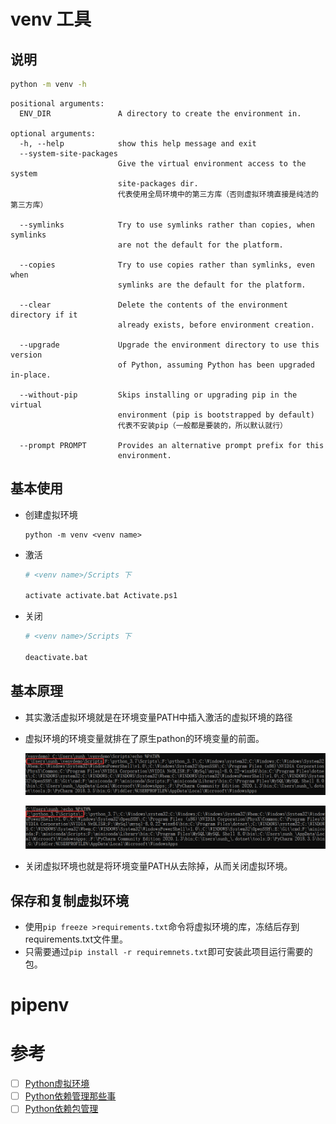 # venv 工具

## 说明

```bash
python -m venv -h
```

```
positional arguments:
  ENV_DIR               A directory to create the environment in.

optional arguments:
  -h, --help            show this help message and exit
  --system-site-packages
                        Give the virtual environment access to the system
                        site-packages dir.
                        代表使用全局环境中的第三方库（否则虚拟环境直接是纯洁的第三方库）

  --symlinks            Try to use symlinks rather than copies, when symlinks
                        are not the default for the platform.

  --copies              Try to use copies rather than symlinks, even when
                        symlinks are the default for the platform.

  --clear               Delete the contents of the environment directory if it
                        already exists, before environment creation.

  --upgrade             Upgrade the environment directory to use this version
                        of Python, assuming Python has been upgraded in-place.

  --without-pip         Skips installing or upgrading pip in the virtual
                        environment (pip is bootstrapped by default)
                        代表不安装pip（一般都是要装的，所以默认就行）

  --prompt PROMPT       Provides an alternative prompt prefix for this
                        environment.
```

## 基本使用

- 创建虚拟环境

  ```
  python -m venv <venv name>
  ```

- 激活

  ```bash
  # <venv name>/Scripts 下

  activate activate.bat Activate.ps1
  ```

- 关闭

  ```bash
  # <venv name>/Scripts 下

  deactivate.bat 
  ```

## 基本原理

- 其实激活虚拟环境就是在环境变量PATH中插入激活的虚拟环境的路径
- 虚拟环境的环境变量就排在了原生pathon的环境变量的前面。

  ![flask-1](./image/flask-1.png)

  ![flask-2](./image/flask-2.png)

- 关闭虚拟环境也就是将环境变量PATH从去除掉，从而关闭虚拟环境。

## 保存和复制虚拟环境

- 使用`pip freeze >requirements.txt`命令将虚拟环境的库，冻结后存到requirements.txt文件里。
- 只需要通过`pip install -r requiremnets.txt`即可安装此项目运行需要的包。

# pipenv

# 参考

- [ ] [Python虚拟环境](https://blog.csdn.net/qq_44643484/article/details/123251333)
- [ ] [Python依赖管理那些事](https://zhuanlan.zhihu.com/p/71594408)
- [ ] [Python依赖包管理](https://ziqiangxu.github.io/blog/Python/%E4%B8%BA%E4%BB%80%E4%B9%88%E4%BD%BF%E7%94%A8pipenv.html)
